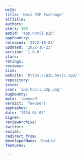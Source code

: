 ```yaml
---
wsId: 
title: 'Hovi P2P Exchange'
altTitle: 
authors: 
users: 100
appId: 'app.hovii.p2p'
appCountry: 
released: '2022-10-23'
updated: '2022-10-23'
version: '1.0.0'
stars: 
ratings: 
reviews: 
size: 
website: 'https://p2p.hovii.app/'
repository: 
issue: 
icon: 'app.hovii.p2p.png'
bugbounty: 
meta: 'removed'
verdict: 'fewusers'
appHashes: 
date: '2024-04-03'
signer: 
reviewArchive: 
twitter: 
social: 
redirect_from: 
developerName: 'OxxLab'
features: 

---
```



